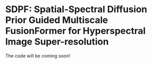 # SDPF: Spatial-Spectral Diffusion Prior Guided Multiscale FusionFormer for Hyperspectral lmage Super-resolution
The code will be coming soon!
